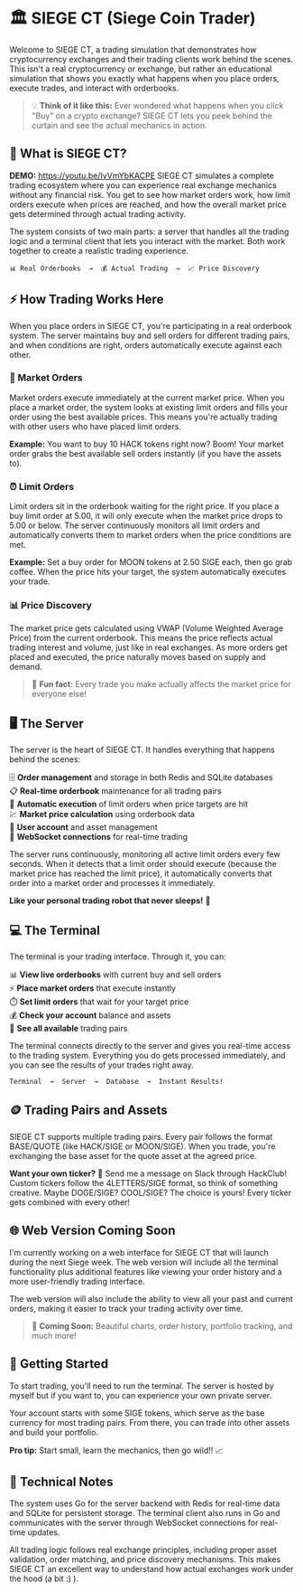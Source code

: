 # 🏛️ SIEGE CT (Siege Coin Trader)

Welcome to SIEGE CT, a trading simulation that demonstrates how cryptocurrency exchanges and their trading clients work behind the scenes. This isn't a real cryptocurrency or exchange, but rather an educational simulation that shows you exactly what happens when you place orders, execute trades, and interact with orderbooks.

> 💡 **Think of it like this:** Ever wondered what happens when you click "Buy" on a crypto exchange? SIEGE CT lets you peek behind the curtain and see the actual mechanics in action.

## 🎯 What is SIEGE CT?

**DEMO:** https://youtu.be/IvVmYbKACPE
SIEGE CT simulates a complete trading ecosystem where you can experience real exchange mechanics without any financial risk. You get to see how market orders work, how limit orders execute when prices are reached, and how the overall market price gets determined through actual trading activity.

The system consists of two main parts: a server that handles all the trading logic and a terminal client that lets you interact with the market. Both work together to create a realistic trading experience.

```
📊 Real Orderbooks  →  💰 Actual Trading  →  📈 Price Discovery
```

## ⚡ How Trading Works Here

When you place orders in SIEGE CT, you're participating in a real orderbook system. The server maintains buy and sell orders for different trading pairs, and when conditions are right, orders automatically execute against each other.

### 🚀 Market Orders
Market orders execute immediately at the current market price. When you place a market order, the system looks at existing limit orders and fills your order using the best available prices. This means you're actually trading with other users who have placed limit orders.

**Example:** You want to buy 10 HACK tokens right now? Boom! Your market order grabs the best available sell orders instantly (if you have the assets to).

### ⏰ Limit Orders  
Limit orders sit in the orderbook waiting for the right price. If you place a buy limit order at 5.00, it will only execute when the market price drops to 5.00 or below. The server continuously monitors all limit orders and automatically converts them to market orders when the price conditions are met.

**Example:** Set a buy order for MOON tokens at 2.50 SIGE each, then go grab coffee. When the price hits your target, the system automatically executes your trade.

### 📊 Price Discovery
The market price gets calculated using VWAP (Volume Weighted Average Price) from the current orderbook. This means the price reflects actual trading interest and volume, just like in real exchanges. As more orders get placed and executed, the price naturally moves based on supply and demand.

> 🎪 **Fun fact:** Every trade you make actually affects the market price for everyone else!

## 🖥️ The Server

The server is the heart of SIEGE CT. It handles everything that happens behind the scenes:

🗄️ **Order management** and storage in both Redis and SQLite databases  
📋 **Real-time orderbook** maintenance for all trading pairs  
🎯 **Automatic execution** of limit orders when price targets are hit  
💹 **Market price calculation** using orderbook data  
👤 **User account** and asset management  
🔌 **WebSocket connections** for real-time trading  

The server runs continuously, monitoring all active limit orders every few seconds. When it detects that a limit order should execute (because the market price has reached the limit price), it automatically converts that order into a market order and processes it immediately.

**Like your personal trading robot that never sleeps!** 🤖

## 💻 The Terminal

The terminal is your trading interface. Through it, you can:

📊 **View live orderbooks** with current buy and sell orders  
⚡ **Place market orders** that execute instantly  
⏱️ **Set limit orders** that wait for your target price  
💰 **Check your account** balance and assets  
🎯 **See all available** trading pairs  

The terminal connects directly to the server and gives you real-time access to the trading system. Everything you do gets processed immediately, and you can see the results of your trades right away.

```
Terminal  →  Server  →  Database  →  Instant Results! 
```

## 🪙 Trading Pairs and Assets

SIEGE CT supports multiple trading pairs. Every pair follows the format BASE/QUOTE (like HACK/SIGE or MOON/SIGE). When you trade, you're exchanging the base asset for the quote asset at the agreed price.

**Want your own ticker?** 🎪 Send me a message on Slack through HackClub! Custom tickers follow the 4LETTERS/SIGE format, so think of something creative. Maybe DOGE/SIGE? COOL/SIGE? The choice is yours! Every ticker gets combined with every other!

## 🌐 Web Version Coming Soon

I'm currently working on a web interface for SIEGE CT that will launch during the next Siege week. The web version will include all the terminal functionality plus additional features like viewing your order history and a more user-friendly trading interface.

The web version will also include the ability to view all your past and current orders, making it easier to track your trading activity over time.

> 🚧 **Coming Soon:** Beautiful charts, order history, portfolio tracking, and much more!

## 🚀 Getting Started

To start trading, you'll need to run the terminal. The server is hosted by myself but if you want to, you can experience your own private server.

Your account starts with some SIGE tokens, which serve as the base currency for most trading pairs. From there, you can trade into other assets and build your portfolio.

**Pro tip:** Start small, learn the mechanics, then go wild!! 📈

## 🔧 Technical Notes

The system uses Go for the server backend with Redis for real-time data and SQLite for persistent storage. The terminal client also runs in Go and communicates with the server through WebSocket connections for real-time updates.

All trading logic follows real exchange principles, including proper asset validation, order matching, and price discovery mechanisms. This makes SIEGE CT an excellent way to understand how actual exchanges work under the hood (a bit :) ).


